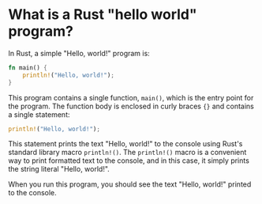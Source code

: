 # What is a Rust "hello world" program?

In Rust, a simple "Hello, world!" program is:

```rust
fn main() {
    println!("Hello, world!");
}
```

This program contains a single function, `main()`, which is the entry point for the program. The function body is enclosed in curly braces `{}` and contains a single statement:

```rust
println!("Hello, world!");
```

This statement prints the text "Hello, world!" to the console using Rust's standard library macro `println!()`. The `println!()` macro is a convenient way to print formatted text to the console, and in this case, it simply prints the string literal "Hello, world!".

When you run this program, you should see the text "Hello, world!" printed to the console.